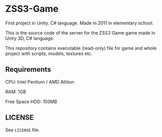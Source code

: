 # ZSS3-Game

First project in Unity. C# language. Made in 2011 in elementary school. 

This is the source code of the server for the ZSS3 Game game made in Unity 3D, C# language.

This repository contains executable (read-only) file for game and whole project with scripts, models, textures etc.

## Requirements

CPU: Intel Pentium / AMD Athlon 

RAM: 1GB	      

Free Space HDD: 150MB

## LICENSE

See `LICENSE` file.



